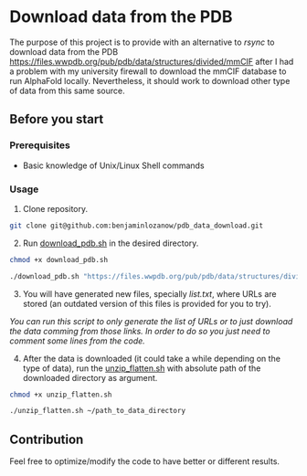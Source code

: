 # Download data from the PDB

The purpose of this project is to provide with an alternative to *rsync* to download data from the PDB https://files.wwpdb.org/pub/pdb/data/structures/divided/mmCIF after I had a problem with my university firewall to download the mmCIF database to run AlphaFold locally. Nevertheless, it should work to download other type of data from this same source.

## Before you start

### Prerequisites

* Basic knowledge of Unix/Linux Shell commands

### Usage

1. Clone repository.
```sh
git clone git@github.com:benjaminlozanow/pdb_data_download.git
```

2. Run [download_pdb.sh](https://github.com/benjaminlozanow/pdb_data_download/blob/main/download_pdb.sh) in the desired directory.
```sh
chmod +x download_pdb.sh
```

```sh
./download_pdb.sh "https://files.wwpdb.org/pub/pdb/data/structures/divided/mmCIF"
```  

3. You will have generated new files, specially *list.txt*, where URLs are stored (an outdated version of this files is provided for you to try).  

*You can run this script to only generate the list of URLs or to just download the data comming from those links. In order to do so you just need to comment some lines from the code.*

4. After the data is downloaded (it could take a while depending on the type of data), run the [unzip_flatten.sh](https://github.com/benjaminlozanow/pdb_data_download/blob/main/unzip_flatten.sh) with absolute path of the downloaded directory as argument.  
```sh
chmod +x unzip_flatten.sh
```

```sh
./unzip_flatten.sh ~/path_to_data_directory
```  

## Contribution

Feel free to optimize/modify the code to have better or different results.
